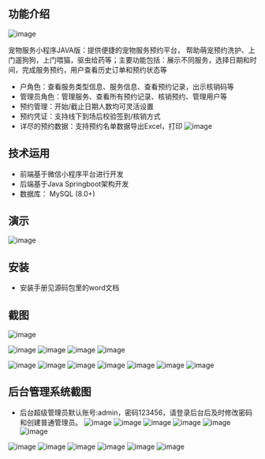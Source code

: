 ## 功能介绍 
 ![image](https://github.com/user-attachments/assets/3fcda59d-8550-406c-8235-77f7d88ea5d4)


 
宠物服务小程序JAVA版：提供便捷的宠物服务预约平台， 帮助萌宠预约洗护、上门遛狗狗，上门喂猫，驱虫给药等；主要功能包括：展示不同服务，选择日期和时间，完成服务预约，用户查看历史订单和预约状态等

- 户角色：查看服务类型信息、服务信息、查看预约记录，出示核销码等
- 管理员角色：管理服务、查看所有预约记录、核销预约、管理用户等
- 预约管理：开始/截止日期人数均可灵活设置
- 预约凭证：支持线下到场后校验签到/核销方式
- 详尽的预约数据：支持预约名单数据导出Excel，打印
![image](https://github.com/user-attachments/assets/2c61861c-bdd0-4911-9bad-d79a8a4f6f0e)

## 技术运用
- 前端基于微信小程序平台进行开发
- 后端基于Java Springboot架构开发
- 数据库： MySQL (8.0+) 


## 演示 
 
![image](https://github.com/user-attachments/assets/69654769-af02-4cc3-96d7-3120671b9567)


## 安装

- 安装手册见源码包里的word文档 


## 截图
![image](https://github.com/user-attachments/assets/76b9219b-51ac-4116-a66e-dbb3cccd30e2)

 ![image](https://github.com/user-attachments/assets/6542315f-21b7-4bb6-af49-596688d845a1)
![image](https://github.com/user-attachments/assets/09f9193b-6a68-4f99-a3ba-6654dfe05cc0)
![image](https://github.com/user-attachments/assets/f30cf689-ea03-43ea-80bd-9f2c5b23f5ab)
![image](https://github.com/user-attachments/assets/56f4f5f6-d6a0-4a07-835f-84b6e613f6bc)

![image](https://github.com/user-attachments/assets/08b78d2c-9def-4bf0-a96f-f118a17b8743)
![image](https://github.com/user-attachments/assets/8e1b08b5-4ed9-4cd5-96b5-0e18f393d3ec)
![image](https://github.com/user-attachments/assets/71014549-f037-4425-89b7-750a4b1439b0)
![image](https://github.com/user-attachments/assets/0ca6ee88-d6c0-46d8-9710-d64b2b958c3a)
![image](https://github.com/user-attachments/assets/46155d41-13d4-4b12-b4ad-4e9b66c4c1d3)
![image](https://github.com/user-attachments/assets/08f8431c-93c3-4980-bff5-3f922eb27966)
![image](https://github.com/user-attachments/assets/b89ef03d-6585-42a2-a0bc-c58e44b5761c)

## 后台管理系统截图 
- 后台超级管理员默认账号:admin，密码123456，请登录后台后及时修改密码和创建普通管理员。
![image](https://github.com/user-attachments/assets/538aba7f-67dc-4318-a433-58a360bbae71)
![image](https://github.com/user-attachments/assets/0c78ba9f-164f-4e93-a1bb-5662a139f0d6)
![image](https://github.com/user-attachments/assets/d0cf8d7a-a9f2-42e1-8526-3ddeb79bbc13)
![image](https://github.com/user-attachments/assets/7b864ab0-de97-44c3-8057-7f318f612fdd)
![image](https://github.com/user-attachments/assets/87e3999f-f13d-463d-b5ae-76447e283d07)
![image](https://github.com/user-attachments/assets/18fcc03a-5bad-4566-97af-0f05bacf4d08)

 ![image](https://github.com/user-attachments/assets/6ba5c907-dd6c-4b63-ab00-590f1576dcff)
![image](https://github.com/user-attachments/assets/f0f530e1-e1da-4adc-8bc5-adc88a19a533)
![image](https://github.com/user-attachments/assets/64bfa8e1-e000-4da2-9b4f-8dba6e309848)
![image](https://github.com/user-attachments/assets/5657b359-5cc8-4021-bbb9-6ff9d8c8ae4b)
![image](https://github.com/user-attachments/assets/5251dbad-0bef-4da9-9b0c-e15dcc6fe683)
![image](https://github.com/user-attachments/assets/0b0a00d2-71df-4ca6-b5d4-8545d18f7cfc)
